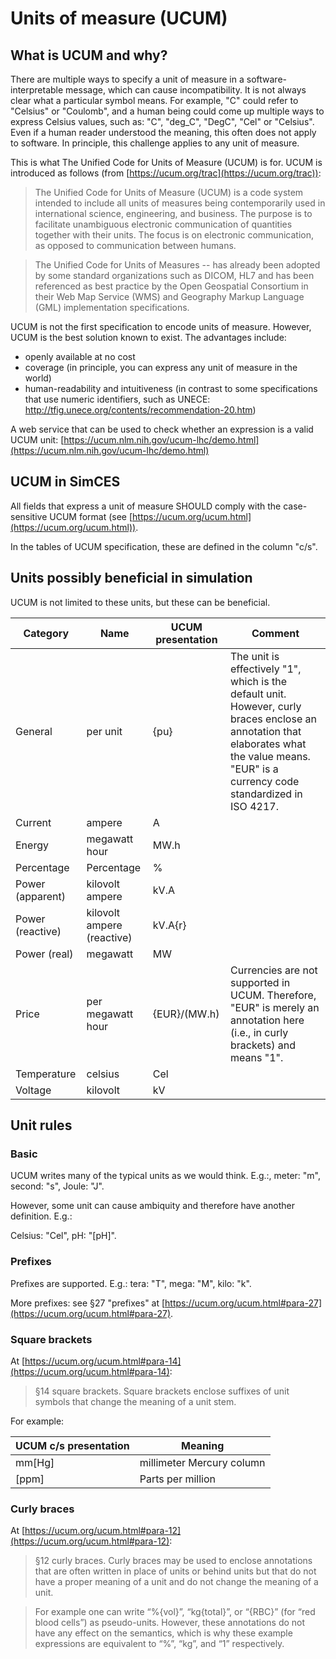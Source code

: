 # Units of measure (UCUM)

## What is UCUM and why?

There are multiple ways to specify a unit of measure in a software-interpretable message, which can cause incompatibility. It is not always clear what a particular symbol means. For example, "C" could refer to "Celsius" or "Coulomb", and a human being could come up multiple ways to express Celsius values, such as: "C", "deg_C", "DegC", "Cel" or "Celsius". Even if a human reader understood the meaning, this often does not apply to software. In principle, this challenge applies to any unit of measure.

This is what The Unified Code for Units of Measure (UCUM) is for. UCUM is introduced as follows (from [https://ucum.org/trac](https://ucum.org/trac)):

> The Unified Code for Units of Measure (UCUM) is a code system intended to include all units of measures being contemporarily used in international science, engineering, and business. The purpose is to facilitate unambiguous electronic communication of quantities together with their units. The focus is on electronic communication, as opposed to communication between humans.

> The Unified Code for Units of Measures -- has already been adopted by some standard organizations such as DICOM, HL7 and has been referenced as best practice by the Open Geospatial Consortium in their Web Map Service (WMS) and Geography Markup Language (GML) implementation specifications.

UCUM is not the first specification to encode units of measure. However, UCUM is the best solution known to exist. The advantages include:

- openly available at no cost
- coverage (in principle, you can express any unit of measure in the world)
- human-readability and intuitiveness (in contrast to some specifications that use numeric identifiers, such as UNECE: http://tfig.unece.org/contents/recommendation-20.htm)

A web service that can be used to check whether an expression is a valid UCUM unit: [https://ucum.nlm.nih.gov/ucum-lhc/demo.html](https://ucum.nlm.nih.gov/ucum-lhc/demo.html)

## UCUM in SimCES

All fields that express a unit of measure SHOULD comply with the case-sensitive UCUM format (see [https://ucum.org/ucum.html](https://ucum.org/ucum.html)).

In the tables of UCUM specification, these are defined in the column "c/s".


## Units possibly beneficial in simulation

UCUM is not limited to these units, but these can be beneficial.

| Category | Name | UCUM presentation | Comment |
|-|-|-|-|
| General | per unit | {pu} | The unit is effectively "1", which is the default unit. However, curly braces enclose an annotation that elaborates what the value means. "EUR" is a currency code standardized in ISO 4217. |
| Current | ampere | A | |
| Energy | megawatt hour | MW.h | |
| Percentage | Percentage | % | |
| Power (apparent) | kilovolt ampere | kV.A | |
| Power (reactive) | kilovolt ampere (reactive) | kV.A{r} | |
| Power (real) | megawatt | MW | |
| Price | per megawatt hour | {EUR}/(MW.h) | Currencies are not supported in UCUM. Therefore, "EUR" is merely an annotation here (i.e., in curly brackets) and means "1". |
| Temperature | celsius | Cel | |
| Voltage | kilovolt | kV | |


## Unit rules

### Basic

UCUM writes many of the typical units as we would think. E.g.:, meter: "m", second: "s", Joule: "J".

However, some unit can cause ambiquity and therefore have another definition. E.g.:

Celsius: "Cel", pH: "[pH]".


### Prefixes

Prefixes are supported. E.g.: tera: "T", mega: "M", kilo: "k".

More prefixes: see §27 "prefixes" at [https://ucum.org/ucum.html#para-27](https://ucum.org/ucum.html#para-27).


### Square brackets

At [https://ucum.org/ucum.html#para-14](https://ucum.org/ucum.html#para-14):

> §14 square brackets. Square brackets enclose suffixes of unit symbols that change the meaning of a unit stem.

For example:

| UCUM c/s presentation | Meaning |
|-|-|
| mm[Hg] | millimeter Mercury column |
|[ppm]| Parts per million |


### Curly braces

At [https://ucum.org/ucum.html#para-12](https://ucum.org/ucum.html#para-12):

> §12 curly braces. Curly braces may be used to enclose annotations that are often written in place of units or behind units but that do not have a proper meaning of a unit and do not change the meaning of a unit.

> For example one can write “%{vol}”, “kg{total}”, or “{RBC}” (for “red blood cells”) as pseudo-units. However, these annotations do not have any effect on the semantics, which is why these example expressions are equivalent to “%”, “kg”, and “1” respectively.
